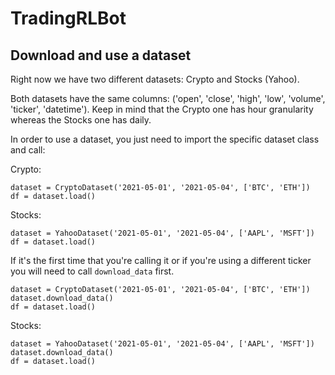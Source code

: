 # TradingRLBot

## Download and use a dataset
Right now we have two different datasets: Crypto and Stocks (Yahoo).

Both datasets have the same columns: ('open', 'close', 'high', 'low', 'volume', 'ticker', 'datetime').
Keep in mind that the Crypto one has hour granularity whereas the Stocks one has daily.

In order to use a dataset, you just need to import the specific dataset class
and call:

Crypto:
```
dataset = CryptoDataset('2021-05-01', '2021-05-04', ['BTC', 'ETH'])
df = dataset.load()
```

Stocks:
```
dataset = YahooDataset('2021-05-01', '2021-05-04', ['AAPL', 'MSFT'])
df = dataset.load()
```

If it's the first time that you're calling it or if you're using a different ticker
you will need to call ```download_data``` first.

```
dataset = CryptoDataset('2021-05-01', '2021-05-04', ['BTC', 'ETH'])
dataset.download_data()
df = dataset.load()
```

Stocks:
```
dataset = YahooDataset('2021-05-01', '2021-05-04', ['AAPL', 'MSFT'])
dataset.download_data()
df = dataset.load()
```
